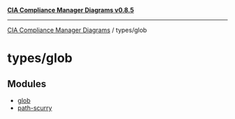 [**CIA Compliance Manager Diagrams v0.8.5**](../../README.md)

***

[CIA Compliance Manager Diagrams](../../modules.md) / types/glob

# types/glob

## Modules

- [glob](glob/README.md)
- [path-scurry](path-scurry/README.md)
